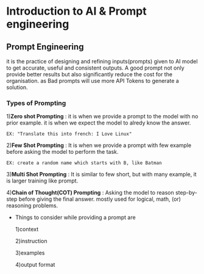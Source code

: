 # Introduction to AI & Prompt engineering

## Prompt Engineering

it is the practice of designing and refining inputs(prompts) given to AI model to get accurate, useful and consistent outputs. A good prompt not only provide better results but also significantly reduce the cost for the organisation. as Bad prompts will use more API Tokens to generate a solution.

### Types of Prompting

1)**Zero shot Prompting** :  it is when we provide a prompt to the model with no prior example. it is when we expect the model to alredy know the answer.

	EX: "Translate this into french: I Love Linux"

2)**Few Shot Prompting** : It is when we provide a prompt with few example before asking the model to perform the task.

	EX: create a random name which starts with B, like Batman

3)**Multi Shot Prompting** : It is similar to few short, but with many example, it is larger training like prompt.

4)**Chain of Thought(COT) Prompting** : Asking the model to reason step-by-step before giving the final answer. mostly used for logical, math, (or) reasoning problems.


- Things to consider while providing a prompt are

	1)context

	2)instruction

	3)examples

	4)output format 


